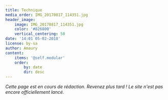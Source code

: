 ```yaml
---
title: Technique
media_order: IMG_20170817_114351.jpg
header_image:
    image: IMG_20170817_114351.jpg
    color: '#826800'
    vertical_centering: 50
date: '14:01 05-02-2018'
license: by-sa
author: Amaury
content:
    items: '@self.modular'
    order:
        by: date
        dir: desc
---
```


_Cette page est en cours de rédaction. Revenez plus tard ! Le site n'est pas encore officiellement lancé._
